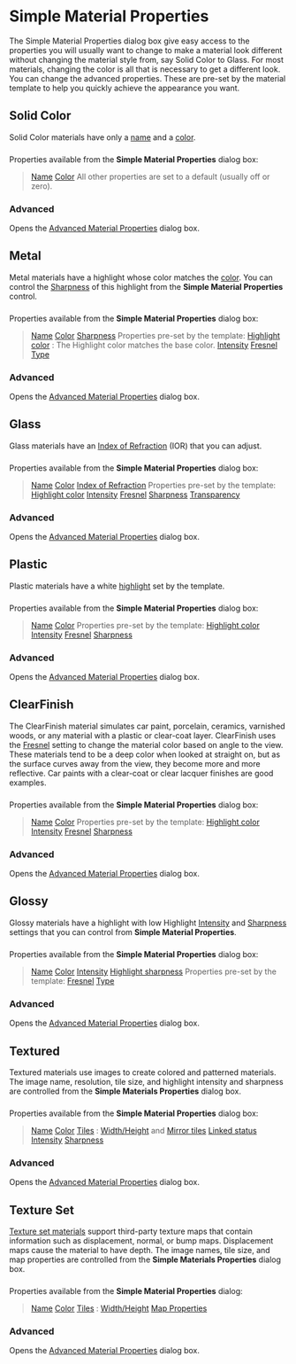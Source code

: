 ---
---


# Simple Material Properties
The Simple Material Properties dialog box give easy access to the properties you will usually want to change to make a material look different without changing the material style from, say Solid Color to Glass. For most materials, changing the color is all that is necessary to get a different look. You can change the advanced properties. These are pre-set by the material template to help you quickly achieve the appearance you want.

## Solid Color
Solid Color materials have only a [name](advanced-material-properties-main.html#name) and a [color](advanced-material-properties-main.html#color).

### 
Properties available from the **Simple Material Properties** dialog box:
>  [Name](advanced-material-properties-main.html#name) 
>  [Color](advanced-material-properties-main.html#color) 
All other properties are set to a default (usually off or zero).

###  **Advanced** 
Opens the [Advanced Material Properties](advanced-material-properties-main.html) dialog box.

## Metal
Metal materials have a highlight whose color matches the [color](advanced-material-properties-main.html#color). You can control the [Sharpness](advanced-material-properties-main.html#sharpness) of this highlight from the **Simple Material Properties** control.

### 
Properties available from the **Simple Material Properties** dialog box:
>  [Name](advanced-material-properties-main.html#name) 
>  [Color](advanced-material-properties-main.html#color) 
>  [Sharpness](advanced-material-properties-main.html#sharpness) 
Properties pre-set by the template:
>  [Highlight color](advanced-material-properties-main.html#highlight-color) : The Highlight color matches the base color.
>  [Intensity](advanced-material-properties-main.html#intensity) 
>  [Fresnel](advanced-material-properties-main.html#fresnel) 
>  [Type](advanced-material-properties-main.html#type) 

###  **Advanced** 
Opens the [Advanced Material Properties](advanced-material-properties-main.html) dialog box.

## Glass
Glass materials have an [Index of Refraction](advanced-material-properties-transparency.html#index-of-refraction) (IOR) that you can adjust.

### 
Properties available from the **Simple Material Properties** dialog box:
>  [Name](advanced-material-properties-main.html#name) 
>  [Color](advanced-material-properties-main.html#color) 
>  [Index of Refraction](advanced-material-properties-transparency.html#index-of-refraction) 
Properties pre-set by the template:
>  [Highlight color](advanced-material-properties-main.html#highlight-color) 
>  [Intensity](advanced-material-properties-main.html#intensity) 
>  [Fresnel](advanced-material-properties-main.html#fresnel) 
>  [Sharpness](advanced-material-properties-main.html#sharpness) 
>  [Transparency](advanced-material-properties-transparency.html) 

###  **Advanced** 
Opens the [Advanced Material Properties](advanced-material-properties-main.html) dialog box.

## Plastic
Plastic materials have a white [highlight](advanced-material-properties-main.html#highlight-color) set by the template.

### 
Properties available from the **Simple Material Properties** dialog box:
>  [Name](advanced-material-properties-main.html#name) 
>  [Color](advanced-material-properties-main.html#color) 
Properties pre-set by the template:
>  [Highlight color](advanced-material-properties-main.html#highlight-color) 
>  [Intensity](advanced-material-properties-main.html#intensity) 
>  [Fresnel](advanced-material-properties-main.html#fresnel) 
>  [Sharpness](advanced-material-properties-main.html#sharpness) 

###  **Advanced** 
Opens the [Advanced Material Properties](advanced-material-properties-main.html) dialog box.

## ClearFinish
The ClearFinish material simulates car paint, porcelain, ceramics, varnished woods, or any material with a plastic or clear-coat layer. ClearFinish uses the [Fresnel](advanced-material-properties-main.html#fresnel) setting to change the material color based on angle to the view. These materials tend to be a deep color when looked at straight on, but as the surface curves away from the view, they become more and more reflective. Car paints with a clear-coat or clear lacquer finishes are good examples.

### 
Properties available from the **Simple Material Properties** dialog box:
>  [Name](advanced-material-properties-main.html#name) 
>  [Color](advanced-material-properties-main.html#color) 
Properties pre-set by the template:
>  [Highlight color](advanced-material-properties-main.html#highlight-color) 
>  [Intensity](advanced-material-properties-main.html#intensity) 
>  [Fresnel](advanced-material-properties-main.html#fresnel) 
>  [Sharpness](advanced-material-properties-main.html#sharpness) 

###  **Advanced** 
Opens the [Advanced Material Properties](advanced-material-properties-main.html) dialog box.

## Glossy
Glossy materials have a highlight with low Highlight [Intensity](advanced-material-properties-main.html#intensity) and [Sharpness](advanced-material-properties-main.html#sharpness) settings that you can control from **Simple Material Properties**.

### 
Properties available from the **Simple Material Properties** dialog box:
>  [Name](advanced-material-properties-main.html#name) 
>  [Color](advanced-material-properties-main.html#color) 
>  [Intensity](advanced-material-properties-main.html#intensity) 
>  [Highlight sharpness](advanced-material-properties-main.html#sharpness) 
Properties pre-set by the template:
>  [Fresnel](advanced-material-properties-main.html#fresnel) 
>  [Type](advanced-material-properties-main.html#type) 

###  **Advanced** 
Opens the [Advanced Material Properties](advanced-material-properties-main.html) dialog box.

## Textured
Textured materials use images to create colored and patterned materials. The image name, resolution, tile size, and highlight intensity and sharpness are controlled from the **Simple Materials Properties** dialog box.

### 
Properties available from the **Simple Material Properties** dialog box:
>  [Name](advanced-material-properties-main.html#name) 
>  [Color](advanced-material-properties-main.html#color) 
>  [Tiles](texture-properties-main.html#tiles) : [Width/Height](texture-properties-main.html#width-height) and [Mirror tiles](texture-properties-main.html#mirror-tiles) 
>  [Linked status](texture-properties-main.html#linking) 
>  [Intensity](advanced-material-properties-main.html#intensity) 
>  [Sharpness](advanced-material-properties-main.html#sharpness) 

###  **Advanced** 
Opens the [Advanced Material Properties](advanced-material-properties-main.html) dialog box.

## Texture Set
 [Texture set materials](texture-set-materials.html) support&#160;third-party texture maps that contain information such as displacement, normal, or bump maps. Displacement maps cause the material to have depth. The image names, tile size, and map properties are controlled from the **Simple Materials Properties** dialog box.

### 
Properties available from the **Simple Material Properties** dialog:
>  [Name](advanced-material-properties-main.html#name) 
>  [Color](advanced-material-properties-main.html#color) 
>  [Tiles](texture-properties-main.html#tiles) : [Width/Height](texture-properties-main.html#width-height) 
>  [Map Properties](texture-properties-main.html) 

###  **Advanced** 
Opens the [Advanced Material Properties](advanced-material-properties-main.html) dialog box.
&#160;

